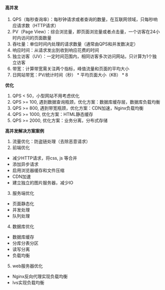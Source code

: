 #### 高并发
1. QPS（每秒查询率）：每秒钟请求或者查询的数量，在互联网领域，只每秒响应请求数（HTTP请求）
2. PV（Page View）：综合浏览量，即页面浏览量或者点击量，一个访客在24小时内访问的页面数量
3. 吞吐量：单位时间内处理的请求数量（通常由QPS和并发数决定）
4. 响应时间：从请求发出到收到响应花费的时间
5. 独立访客（UV）：一定时间范围内，相同访客多次访问网站，只计算为1个独立访客
6. 带宽：计算带宽需关注两个指标，峰值流量和页面的平均大小
7. 日网站带宽：PV/统计时间（秒） * 平均页面大小（KB） * 8

**优化**  
1. QPS < 50，小型网站不用考虑优化
2. QPS >= 100, 遇到数据查询瓶颈，优化方案：数据库缓存层，数据库负载均衡
3. QPS >= 800, 遇到带宽瓶颈，优化方案：CDN加速，Nginx负载均衡
4. QPS >= 1000, 优化方案：HTML静态缓存
5. QPS >= 2000, 优化方案：业务分离，分布式存储

**高并发解决方案案例**  
1. 流量优化：防盗链处理（去除恶意请求）
2. 前端优化
 - 减少HTTP请求，将css, js 等合并
 - 添加异步请求
 - 启用浏览器缓存和文件压缩
 - CDN加速
 - 建立独立的图片服务器，减少IO
3. 服务端优化
 - 页面静态化
 - 并发处理
 - 队列处理
4. 数据库优化
 - 数据库缓存
 - 分库分表分区
 - 读写分离
 - 负载均衡
5. web服务器优化
 - Nginx反向代理实现负载均衡
 - lvs实现负载均衡